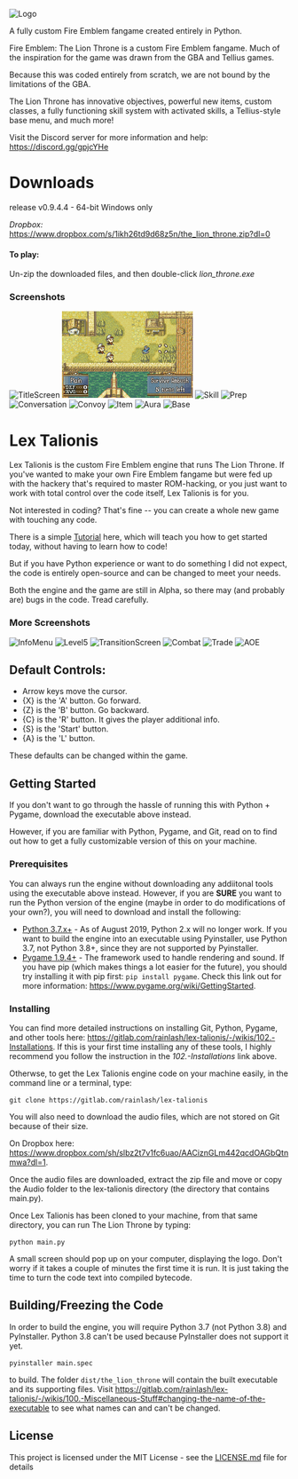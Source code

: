 ![Logo](/Utilities/Screenshots/Logo_new.png)

A fully custom Fire Emblem fangame created entirely in Python.

Fire Emblem: The Lion Throne is a custom Fire Emblem fangame. Much of the inspiration for the game was drawn from the GBA and Tellius games. 

Because this was coded entirely from scratch, we are not bound by the limitations of the GBA. 

The Lion Throne has innovative objectives, powerful new items, custom classes, a fully functioning skill system with activated skills, a Tellius-style base menu, and much more!

Visit the Discord server for more information and help: https://discord.gg/gpjcYHe

# Downloads
release v0.9.4.4 - 64-bit Windows only

*Dropbox:* https://www.dropbox.com/s/1ikh26td9d68z5n/the_lion_throne.zip?dl=0

#### To play:
Un-zip the downloaded files, and then double-click *lion_throne.exe*

### Screenshots
![TitleScreen](/Utilities/Screenshots/TitleScreen3.png) 
![Range](/Utilities/Screenshots/AOE2.gif)
![Skill](/Utilities/Screenshots/OphieSkill.gif)
![Prep](/Utilities/Screenshots/TheoSearch.gif)
![Conversation](/Utilities/Screenshots/Conversation1.png) 
![Convoy](/Utilities/Screenshots/Convoy1.png)
![Item](/Utilities/Screenshots/Item1.png) 
![Aura](/Utilities/Screenshots/Aura2.png)
![Base](/Utilities/Screenshots/Base2.png)

# Lex Talionis

Lex Talionis is the custom Fire Emblem engine that runs The Lion Throne. If you've wanted to make your own Fire Emblem fangame but were fed up with the hackery that's required to master ROM-hacking, or you just want to work with total control over the code itself, Lex Talionis is for you. 

Not interested in coding? That's fine -- you can create a whole new game with touching any code. 

There is a simple [Tutorial](https://gitlab.com/rainlash/lex-talionis/wikis/home) here, which will teach you how to get started today, without having to learn how to code! 

But if you have Python experience or want to do something I did not expect, the code is entirely open-source and can be changed to meet your needs.

Both the engine and the game are still in Alpha, so there may (and probably are) bugs in the code. Tread carefully.

### More Screenshots
![InfoMenu](/Utilities/Screenshots/InfoMenu2.png)
![Level5](/Utilities/Screenshots/Level5_2.png)
![TransitionScreen](/Utilities/Screenshots/TransitionScreen2.png)
![Combat](/Utilities/Screenshots/Combat1.png)
![Trade](/Utilities/Screenshots/Trade1.png)
![AOE](/Utilities/Screenshots/Range1.png)

## Default Controls:

 - Arrow keys move the cursor.  
 - {X} is the 'A' button. Go forward.  
 - {Z} is the 'B' button. Go backward.  
 - {C} is the 'R' button. It gives the player additional info.  
 - {S} is the 'Start' button.  
 - {A} is the 'L' button.  

These defaults can be changed within the game.

## Getting Started

If you don't want to go through the hassle of running this with Python + Pygame, download the executable above instead.

However, if you are familiar with Python, Pygame, and Git, read on to find out how to get a fully customizable version of this on your machine.

### Prerequisites

You can always run the engine without downloading any addiitonal tools using the executable above instead. However, if you are **SURE** you want to run the Python version of the engine (maybe in order to do modifications of your own?), you will need to download and install the following:

* [Python 3.7.x+](https://www.python.org/downloads/release/python-378/) - As of August 2019, Python 2.x will no longer work. If you want to build the engine into an executable using Pyinstaller, use Python 3.7, not Python 3.8+, since they are not supported by Pyinstaller.
* [Pygame 1.9.4+](http://www.pygame.org/download.shtml) - The framework used to handle rendering and sound. If you have pip (which makes things a lot easier for the future), you should try installing it with pip first: `pip install pygame`. Check this link out for more information: https://www.pygame.org/wiki/GettingStarted.

### Installing

You can find more detailed instructions on installing Git, Python, Pygame, and other tools here: https://gitlab.com/rainlash/lex-talionis/-/wikis/102.-Installations. If this is your first time installing any of these tools, I highly recommend you follow the instruction in the _102.-Installations_ link above.

Otherwse, to get the Lex Talionis engine code on your machine easily, in the command line or a terminal, type:

```
git clone https://gitlab.com/rainlash/lex-talionis
```

You will also need to download the audio files, which are not stored on Git because of their size. 

On Dropbox here: https://www.dropbox.com/sh/slbz2t7v1fc6uao/AACiznGLm442qcdOAGbQtnmwa?dl=1.

Once the audio files are downloaded, extract the zip file and move or copy the Audio folder to the lex-talionis directory (the directory that contains main.py).

Once Lex Talionis has been cloned to your machine, from that same directory, you can run The Lion Throne by typing:

```
python main.py
```

A small screen should pop up on your computer, displaying the logo. Don't worry if it takes a couple of minutes the first time it is run. It is just taking the time to turn the code text into compiled bytecode.

## Building/Freezing the Code

In order to build the engine, you will require Python 3.7 (not Python 3.8) and PyInstaller. Python 3.8 can't be used because PyInstaller does not support it yet.

```
pyinstaller main.spec
```

to build. The folder `dist/the_lion_throne` will contain the built executable and its supporting files. Visit https://gitlab.com/rainlash/lex-talionis/-/wikis/100.-Miscellaneous-Stuff#changing-the-name-of-the-executable to see what names can and can't be changed.

## License

This project is licensed under the MIT License - see the [LICENSE.md](LICENSE.md) file for details
